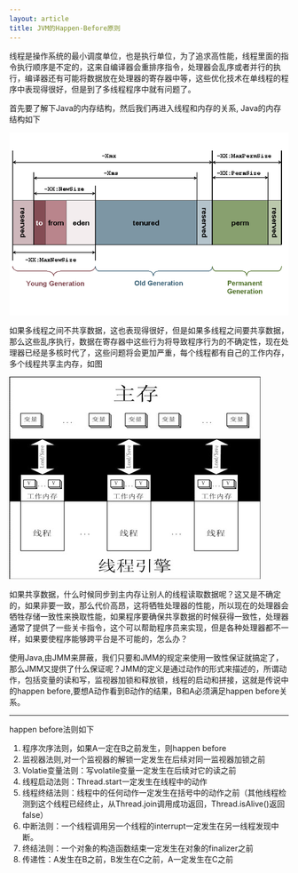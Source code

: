 ```yaml
---
layout: article
title: JVM的Happen-Before原则
---
```


线程是操作系统的最小调度单位，也是执行单位，为了追求高性能，线程里面的指令执行顺序是不定的，这来自编译器会重排序指令，处理器会乱序或者并行的执行，编译器还有可能将数据放在处理器的寄存器中等，这些优化技术在单线程的程序中表现得很好，但是到了多线程程序中就有问题了。
 
首先要了解下Java的内存结构，然后我们再进入线程和内存的关系, Java的内存结构如下

![osiv 日志](/images/jmm.gif)

如果多线程之间不共享数据，这也表现得很好，但是如果多线程之间要共享数据，那么这些乱序执行，数据在寄存器中这些行为将导致程序行为的不确定性，现在处理器已经是多核时代了，这些问题将会更加严重，每个线程都有自己的工作内存，多个线程共享主内存，如图

![osiv 日志](/images/tmm.jpg)

如果共享数据，什么时候同步到主内存让别人的线程读取数据呢？这又是不确定的，如果非要一致，那么代价高昂，这将牺牲处理器的性能，所以现在的处理器会牺牲存储一致性来换取性能，如果程序要确保共享数据的时候获得一致性，处理器通常了提供了一些关卡指令，这个可以帮助程序员来实现，但是各种处理器都不一样，如果要使程序能够跨平台是不可能的，怎么办？
 
使用Java,由JMM来屏蔽，我们只要和JMM的规定来使用一致性保证就搞定了，那么JMM又提供了什么保证呢？JMM的定义是通过动作的形式来描述的，所谓动作，包括变量的读和写，监视器加锁和释放锁，线程的启动和拼接，这就是传说中的happen before,要想A动作看到B动作的结果，B和A必须满足happen before关系。

----------------
happen before法则如下

1. 程序次序法则，如果A一定在B之前发生，则happen before   
2. 监视器法则,对一个监视器的解锁一定发生在后续对同一监视器加锁之前  
3. Volatie变量法则：写volatile变量一定发生在后续对它的读之前   
4. 线程启动法则：Thread.start一定发生在线程中的动作   
5. 线程终结法则：线程中的任何动作一定发生在括号中的动作之前（其他线程检测到这个线程已经终止，从Thread.join调用成功返回，Thread.isAlive()返回false）   
6. 中断法则：一个线程调用另一个线程的interrupt一定发生在另一线程发现中断。   
7. 终结法则：一个对象的构造函数结束一定发生在对象的finalizer之前   
8. 传递性：A发生在B之前，B发生在C之前，A一定发生在C之前   

